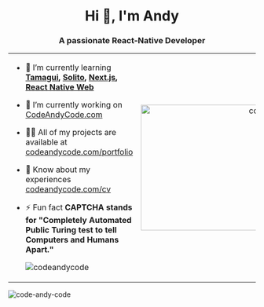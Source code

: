 <!-- ### Hi there 👋 -->

<!--
**code-andy-code/code-andy-code** is a ✨ _special_ ✨ repository because its `README.md` (this file) appears on your GitHub profile.

Here are some ideas to get you started:

- 🔭 I’m currently working on ...
- 🌱 I’m currently learning ...
- 👯 I’m looking to collaborate on ...
- 🤔 I’m looking for help with ...
- 💬 Ask me about ...
- 📫 How to reach me: ...
- 😄 Pronouns: ...
- ⚡ Fun fact: ...
-->

<h1 align="center">Hi 👋, I'm Andy</h1>
<h3 align="center">A passionate React-Native Developer</h3>


<table>
<tr>
<td>

- 🌱 I’m currently learning **[Tamagui](https://github.com/tamagui/tamagui), [Solito](https://github.com/nandorojo/solito), [Next.js](https://github.com/vercel/next.js/), [React Native Web](https://github.com/necolas/react-native-web)**

- 🔭 I’m currently working on [CodeAndyCode.com](https://codeandycode.com)

- 👨‍💻 All of my projects are available at [codeandycode.com/portfolio](https://codeandycode.com/portfolio)

- 📄 Know about my experiences [codeandycode.com/cv](https://codeandycode.com/cv)

- ⚡ Fun fact **CAPTCHA stands for "Completely Automated Public Turing test to tell Computers and Humans Apart."**

  <img src="https://komarev.com/ghpvc/?username=codeandycode&label=Visitors&color=7b219f&style=flat" alt="codeandycode" />


</td>
<td>
<p align="right"> <img src="https://github.com/code-andy-code/code-andy-code/blob/main/sticker.png?raw=true" width="356" height="256" alt="code-andy-code" /> </p>

</td>
</tr>
</table>
<p align="left"> <img src="https://github-readme-activity-graph.cyclic.app/graph?username=code-andy-code&theme=react-dark" alt="code-andy-code" /> </p>

